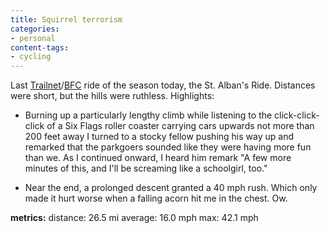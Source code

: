 ```yaml
---
title: Squirrel terrorism
categories:
- personal
content-tags:
- cycling
---
```


Last [Trailnet][1]/[BFC][2] ride of the season today, the St. Alban's Ride.  Distances were short, but the hills were ruthless.  Highlights:


   [1]: http://www.trailnet.org/
   [2]: http://www.bicyclefunclub.org/



  * Burning up a particularly lengthy climb while listening to the click-click-click of a Six Flags roller coaster carrying cars upwards not more than 200 feet away  I turned to a stocky fellow pushing his way up and remarked that the parkgoers sounded like they were having more fun than we.  As I continued onward, I heard him remark "A few more minutes of this, and I'll be screaming like a schoolgirl, too."


  * Near the end, a prolonged descent granted a 40 mph rush.  Which only made it hurt worse when a falling acorn hit me in the chest.  Ow.

**metrics:**
distance: 26.5 mi
average: 16.0 mph
max: 42.1 mph
